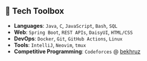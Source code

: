 ## 🔧 Tech Toolbox

- **Languages**: `Java`, `C`, `JavaScript`, `Bash`, `SQL`
- **Web**: `Spring Boot`, `REST APIs`, `DaisyUI`, `HTML/CSS`
- **DevOps**: `Docker`, `Git`, `GitHub Actions`, `Linux`
- **Tools**: `IntelliJ`, `Neovim`, `tmux`
- **Competitive Programming**: `Codeforces` @ [bekhruz](https://codeforces.com/profile/Pavaea)
